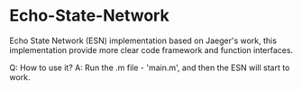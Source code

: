 # Echo-State-Network
Echo State Network (ESN) implementation based on Jaeger's work, this implementation provide more clear code framework and function interfaces.

Q: How to use it?
A: Run the .m file - 'main.m', and then the ESN will start to work. 
